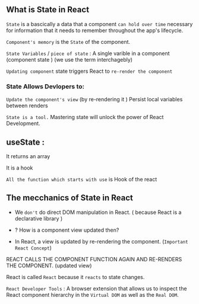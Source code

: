 
## What is State in React 

`State` is a bascically a data that a component `can hold over time` necessary for information that it needs to remember throughout the app's lifecycle.

`Component's memory` is the `State` of the component.

`State Variables` / `piece of state` : A single varible in a component (component state )  (we use the term interchagebly)

`Updating component` state triggers React to `re-render the component `



### State Allows Devlopers to: 

`Update the component's view` (by re-rendering it )
Persist local variables between renders 

`State is a tool.` Mastering state will unlock the power of React Development. 



## useState :

It returns an array 

It is a hook 

`All the function which starts with use` is Hook of the react 

## The mecchanics of State in React


- We  `don't` do direct DOM manipulation in React.
  ( because React is a declarative library )


- ? How is a component view updated then? 

- In React, a view is updated by re-rendering the component. (`Important React Concept`)


REACT CALLS THE COMPONENT FUNCTION AGAIN AND RE-RENDERS THE COMPONENT. (updated view)


React is called `React` because it `reacts` to state changes.

`React Developer Tools` : A browser extension that allows us to inspect the React component hierarchy in the `Virtual DOM` as well as the `Real DOM`.
